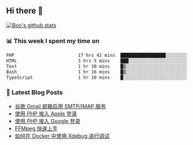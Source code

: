 ## Hi there 👋

[![Boo's github stats](https://github-readme-stats.vercel.app/api?username=0xAiKang)](https://github.com/anuraghazra/github-readme-stats)

<!-- [![Most Used Langs](https://github-readme-stats.vercel.app/api/top-langs/?username=0xAiKang)](https://github.com/anuraghazra/github-readme-stats) -->

### 📊 This week I spent my time on
<!--START_SECTION:waka-->

```txt
PHP                        17 hrs 42 mins  █████████████████░░░░░░░░   67.80 %
HTML                       3 hrs 5 mins    ███░░░░░░░░░░░░░░░░░░░░░░   11.86 %
Text                       1 hr 30 mins    █▒░░░░░░░░░░░░░░░░░░░░░░░   05.79 %
Bash                       1 hr 16 mins    █▒░░░░░░░░░░░░░░░░░░░░░░░   04.89 %
TypeScript                 1 hr 10 mins    █░░░░░░░░░░░░░░░░░░░░░░░░   04.50 %
```

<!--END_SECTION:waka-->

### 📕 Latest Blog Posts
<!-- BLOG-POST-LIST:START -->
- [谷歌 Gmail 邮箱启用 SMTP/IMAP 服务](https://www.0x2beace.com/enable-smtp-imap-service-in-google-gmail-mailbox/)
- [使用 PHP 接入 Apple 登录](https://www.0x2beace.com/sign-in-with-apple/)
- [使用 PHP 接入 Google 登录](https://www.0x2beace.com/sign-in-with-google/)
- [FFMpeg 快速上手](https://www.0x2beace.com/ffmpeg-quick-start/)
- [如何在 Docker 中使用 Xdebug 进行调试](https://www.0x2beace.com/how-to-debug-with-xdebug-in-docker/)
<!-- BLOG-POST-LIST:END -->

